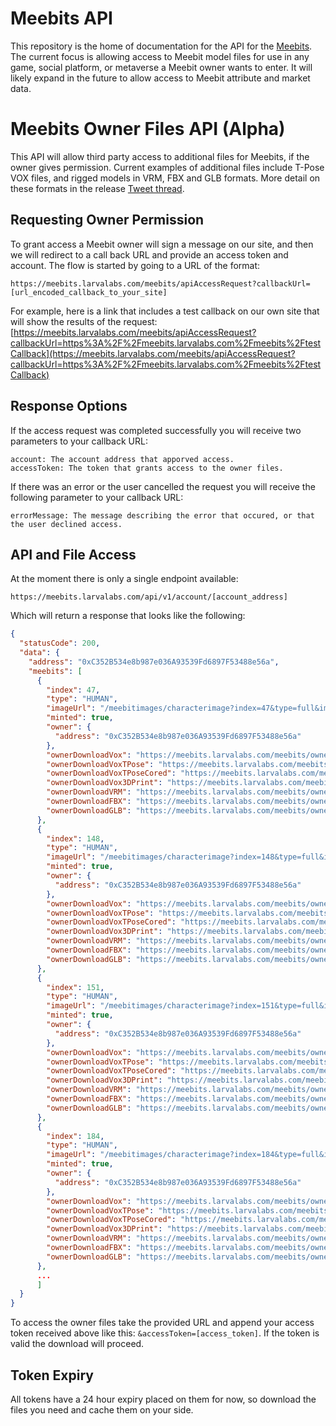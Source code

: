 # Meebits API

This repository is the home of documentation for the API for the [Meebits](https://meebits.larvalabs.com/). The current focus is allowing access to Meebit model files for use in any game, social platform, or metaverse a Meebit owner wants to enter. It will likely expand in the future to allow access to Meebit attribute and market data.

# Meebits Owner Files API (Alpha)

This API will allow third party access to additional files for Meebits, if the owner gives permission. Current examples of additional files include T-Pose VOX files, and rigged models in VRM, FBX and GLB formats. More detail on these formats in the release [Tweet thread](https://twitter.com/larvalabs/status/1455644953204469760).

## Requesting Owner Permission

To grant access a Meebit owner will sign a message on our site, and then we will redirect to a call back URL and provide an access token and account. The flow is started by going to a URL of the format:

```
https://meebits.larvalabs.com/meebits/apiAccessRequest?callbackUrl=[url_encoded_callback_to_your_site]
```

For example, here is a link that includes a test callback on our own site that will show the results of the request: [https://meebits.larvalabs.com/meebits/apiAccessRequest?callbackUrl=https%3A%2F%2Fmeebits.larvalabs.com%2Fmeebits%2FtestCallback](https://meebits.larvalabs.com/meebits/apiAccessRequest?callbackUrl=https%3A%2F%2Fmeebits.larvalabs.com%2Fmeebits%2FtestCallback)

## Response Options

If the access request was completed successfully you will receive two parameters to your callback URL:
```
account: The account address that apporved access.
accessToken: The token that grants access to the owner files.
```

If there was an error or the user cancelled the request you will receive the following parameter to your callback URL:
```
errorMessage: The message describing the error that occured, or that the user declined access.
```

## API and File Access

At the moment there is only a single endpoint available:

```
https://meebits.larvalabs.com/api/v1/account/[account_address]
```

Which will return a response that looks like the following:
```json
{
  "statusCode": 200,
  "data": {
    "address": "0xC352B534e8b987e036A93539Fd6897F53488e56a",
    "meebits": [
      {
        "index": 47,
        "type": "HUMAN",
        "imageUrl": "/meebitimages/characterimage?index=47&type=full&imageType=jpg",
        "minted": true,
        "owner": {
          "address": "0xC352B534e8b987e036A93539Fd6897F53488e56a"
        },
        "ownerDownloadVox": "https://meebits.larvalabs.com/meebits/ownerdownload?tpose=false&file=vox&index=47",
        "ownerDownloadVoxTPose": "https://meebits.larvalabs.com/meebits/ownerdownload?tpose=true&file=vox_filled&index=47",
        "ownerDownloadVoxTPoseCored": "https://meebits.larvalabs.com/meebits/ownerdownload?tpose=true&file=vox&index=47",
        "ownerDownloadVox3DPrint": "https://meebits.larvalabs.com/meebits/ownerdownload?tpose=true&file=print&index=47",
        "ownerDownloadVRM": "https://meebits.larvalabs.com/meebits/ownerdownload?tpose=true&file=vrm&index=47",
        "ownerDownloadFBX": "https://meebits.larvalabs.com/meebits/ownerdownload?tpose=true&file=fbx&index=47",
        "ownerDownloadGLB": "https://meebits.larvalabs.com/meebits/ownerdownload?tpose=true&file=glb&index=47"
      },
      {
        "index": 148,
        "type": "HUMAN",
        "imageUrl": "/meebitimages/characterimage?index=148&type=full&imageType=jpg",
        "minted": true,
        "owner": {
          "address": "0xC352B534e8b987e036A93539Fd6897F53488e56a"
        },
        "ownerDownloadVox": "https://meebits.larvalabs.com/meebits/ownerdownload?tpose=false&file=vox&index=148",
        "ownerDownloadVoxTPose": "https://meebits.larvalabs.com/meebits/ownerdownload?tpose=true&file=vox_filled&index=148",
        "ownerDownloadVoxTPoseCored": "https://meebits.larvalabs.com/meebits/ownerdownload?tpose=true&file=vox&index=148",
        "ownerDownloadVox3DPrint": "https://meebits.larvalabs.com/meebits/ownerdownload?tpose=true&file=print&index=148",
        "ownerDownloadVRM": "https://meebits.larvalabs.com/meebits/ownerdownload?tpose=true&file=vrm&index=148",
        "ownerDownloadFBX": "https://meebits.larvalabs.com/meebits/ownerdownload?tpose=true&file=fbx&index=148",
        "ownerDownloadGLB": "https://meebits.larvalabs.com/meebits/ownerdownload?tpose=true&file=glb&index=148"
      },
      {
        "index": 151,
        "type": "HUMAN",
        "imageUrl": "/meebitimages/characterimage?index=151&type=full&imageType=jpg",
        "minted": true,
        "owner": {
          "address": "0xC352B534e8b987e036A93539Fd6897F53488e56a"
        },
        "ownerDownloadVox": "https://meebits.larvalabs.com/meebits/ownerdownload?tpose=false&file=vox&index=151",
        "ownerDownloadVoxTPose": "https://meebits.larvalabs.com/meebits/ownerdownload?tpose=true&file=vox_filled&index=151",
        "ownerDownloadVoxTPoseCored": "https://meebits.larvalabs.com/meebits/ownerdownload?tpose=true&file=vox&index=151",
        "ownerDownloadVox3DPrint": "https://meebits.larvalabs.com/meebits/ownerdownload?tpose=true&file=print&index=151",
        "ownerDownloadVRM": "https://meebits.larvalabs.com/meebits/ownerdownload?tpose=true&file=vrm&index=151",
        "ownerDownloadFBX": "https://meebits.larvalabs.com/meebits/ownerdownload?tpose=true&file=fbx&index=151",
        "ownerDownloadGLB": "https://meebits.larvalabs.com/meebits/ownerdownload?tpose=true&file=glb&index=151"
      },
      {
        "index": 184,
        "type": "HUMAN",
        "imageUrl": "/meebitimages/characterimage?index=184&type=full&imageType=jpg",
        "minted": true,
        "owner": {
          "address": "0xC352B534e8b987e036A93539Fd6897F53488e56a"
        },
        "ownerDownloadVox": "https://meebits.larvalabs.com/meebits/ownerdownload?tpose=false&file=vox&index=184",
        "ownerDownloadVoxTPose": "https://meebits.larvalabs.com/meebits/ownerdownload?tpose=true&file=vox_filled&index=184",
        "ownerDownloadVoxTPoseCored": "https://meebits.larvalabs.com/meebits/ownerdownload?tpose=true&file=vox&index=184",
        "ownerDownloadVox3DPrint": "https://meebits.larvalabs.com/meebits/ownerdownload?tpose=true&file=print&index=184",
        "ownerDownloadVRM": "https://meebits.larvalabs.com/meebits/ownerdownload?tpose=true&file=vrm&index=184",
        "ownerDownloadFBX": "https://meebits.larvalabs.com/meebits/ownerdownload?tpose=true&file=fbx&index=184",
        "ownerDownloadGLB": "https://meebits.larvalabs.com/meebits/ownerdownload?tpose=true&file=glb&index=184"
      },
      ...
      ]
  }
}
```

To access the owner files take the provided URL and append your access token received above like this: `&accessToken=[access_token]`. If the token is valid the download will proceed.

## Token Expiry

All tokens have a 24 hour expiry placed on them for now, so download the files you need and cache them on your side.
